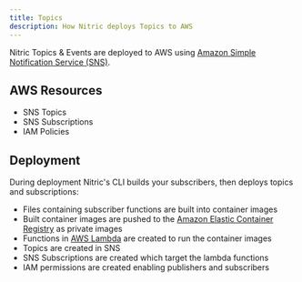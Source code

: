 ```yaml
---
title: Topics
description: How Nitric deploys Topics to AWS
---
```


Nitric Topics & Events are deployed to AWS using [Amazon Simple Notification Service (SNS)](https://aws.amazon.com/sns/).

## AWS Resources

- SNS Topics
- SNS Subscriptions
- IAM Policies

## Deployment

During deployment Nitric's CLI builds your subscribers, then deploys topics and subscriptions:

- Files containing subscriber functions are built into container images
- Built container images are pushed to the [Amazon Elastic Container Registry](https://aws.amazon.com/ecr/) as private images
- Functions in [AWS Lambda](https://aws.amazon.com/lambda/) are created to run the container images
- Topics are created in SNS
- SNS Subscriptions are created which target the lambda functions
- IAM permissions are created enabling publishers and subscribers
